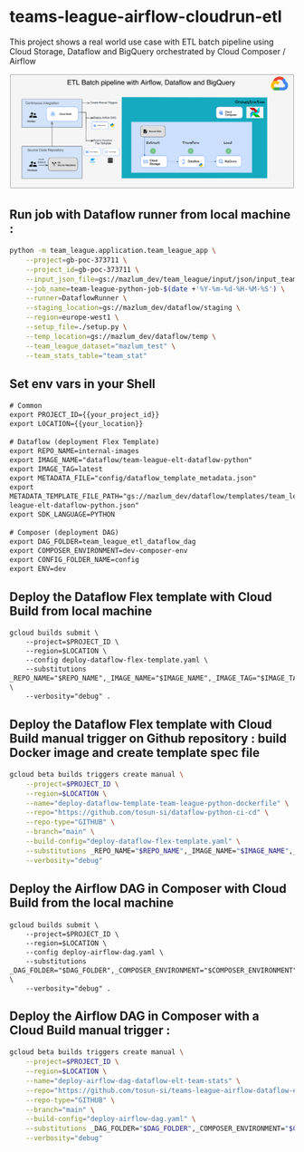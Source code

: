 # teams-league-airflow-cloudrun-etl

This project shows a real world use case with ETL batch pipeline using Cloud Storage, Dataflow and BigQuery
orchestrated by Cloud Composer / Airflow

![etl_batch_pipeline_composer_dataflow_bq.png](diagram%2Fetl_batch_pipeline_composer_dataflow_bq.png)

## Run job with Dataflow runner from local machine :

```bash
python -m team_league.application.team_league_app \
    --project=gb-poc-373711 \
    --project_id=gb-poc-373711 \
    --input_json_file=gs://mazlum_dev/team_league/input/json/input_teams_stats_raw.json \
    --job_name=team-league-python-job-$(date +'%Y-%m-%d-%H-%M-%S') \
    --runner=DataflowRunner \
    --staging_location=gs://mazlum_dev/dataflow/staging \
    --region=europe-west1 \
    --setup_file=./setup.py \
    --temp_location=gs://mazlum_dev/dataflow/temp \
    --team_league_dataset="mazlum_test" \
    --team_stats_table="team_stat"
```

## Set env vars in your Shell

```shell
# Common
export PROJECT_ID={{your_project_id}}
export LOCATION={{your_location}}

# Dataflow (deployment Flex Template)
export REPO_NAME=internal-images
export IMAGE_NAME="dataflow/team-league-elt-dataflow-python"
export IMAGE_TAG=latest
export METADATA_FILE="config/dataflow_template_metadata.json"
export METADATA_TEMPLATE_FILE_PATH="gs://mazlum_dev/dataflow/templates/team_league/python/team-league-elt-dataflow-python.json"
export SDK_LANGUAGE=PYTHON

# Composer (deployment DAG)
export DAG_FOLDER=team_league_etl_dataflow_dag
export COMPOSER_ENVIRONMENT=dev-composer-env
export CONFIG_FOLDER_NAME=config
export ENV=dev
```

## Deploy the Dataflow Flex template with Cloud Build from local machine

```shell
gcloud builds submit \
    --project=$PROJECT_ID \
    --region=$LOCATION \
    --config deploy-dataflow-flex-template.yaml \
    --substitutions _REPO_NAME="$REPO_NAME",_IMAGE_NAME="$IMAGE_NAME",_IMAGE_TAG="$IMAGE_TAG",_METADATA_TEMPLATE_FILE_PATH="$METADATA_TEMPLATE_FILE_PATH",_SDK_LANGUAGE="$SDK_LANGUAGE",_METADATA_FILE="$METADATA_FILE" \
    --verbosity="debug" .
```

## Deploy the Dataflow Flex template with Cloud Build manual trigger on Github repository : build Docker image and create template spec file

```bash
gcloud beta builds triggers create manual \
    --project=$PROJECT_ID \
    --region=$LOCATION \
    --name="deploy-dataflow-template-team-league-python-dockerfile" \
    --repo="https://github.com/tosun-si/dataflow-python-ci-cd" \
    --repo-type="GITHUB" \
    --branch="main" \
    --build-config="deploy-dataflow-flex-template.yaml" \
    --substitutions _REPO_NAME="$REPO_NAME",_IMAGE_NAME="$IMAGE_NAME",_IMAGE_TAG="$IMAGE_TAG",_METADATA_TEMPLATE_FILE_PATH="$METADATA_TEMPLATE_FILE_PATH",_SDK_LANGUAGE="$SDK_LANGUAGE",_METADATA_FILE="$METADATA_FILE" \
    --verbosity="debug"
```

## Deploy the Airflow DAG in Composer with Cloud Build from the local machine

```shell
gcloud builds submit \
    --project=$PROJECT_ID \
    --region=$LOCATION \
    --config deploy-airflow-dag.yaml \
    --substitutions _DAG_FOLDER="$DAG_FOLDER",_COMPOSER_ENVIRONMENT="$COMPOSER_ENVIRONMENT",_CONFIG_FOLDER_NAME="$CONFIG_FOLDER_NAME",_ENV="$ENV" \
    --verbosity="debug" .
```

## Deploy the Airflow DAG in Composer with a Cloud Build manual trigger :

```bash
gcloud beta builds triggers create manual \
    --project=$PROJECT_ID \
    --region=$LOCATION \
    --name="deploy-airflow-dag-dataflow-elt-team-stats" \
    --repo="https://github.com/tosun-si/teams-league-airflow-dataflow-etl" \
    --repo-type="GITHUB" \
    --branch="main" \
    --build-config="deploy-airflow-dag.yaml" \
    --substitutions _DAG_FOLDER="$DAG_FOLDER",_COMPOSER_ENVIRONMENT="$COMPOSER_ENVIRONMENT",_CONFIG_FOLDER_NAME="$CONFIG_FOLDER_NAME",_ENV="$ENV" \
    --verbosity="debug"
```

